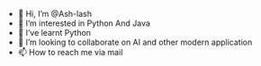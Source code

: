 - 👋 Hi, I’m @Ash-lash
- 👀 I’m interested in Python And Java
- 🌱 I’ve learnt Python
- 💞️ I’m looking to collaborate on AI and other modern application
- 📫 How to reach me via mail



